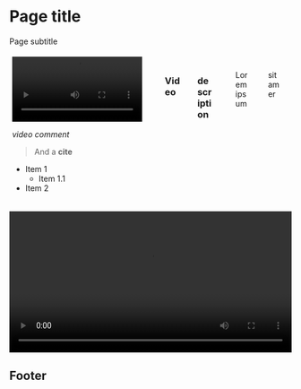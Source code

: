 # Page title
Page subtitle
<!-- vocero-block="116d975b-ba3a-4337-91e8-e565f995f814"



<Columns>
<Column gutter="5px">
<CustomVideo
  src="https://archive.org/download/dn2023-0310_vid/dn2023-0310_vid.HD.mp4"
  width="100%"
></CustomVideo>
   _video comment_
> And a **cite**
* Item 1
  * Item 1.1
* Item 2
</Column>
<Column gutter="5px">
<Columns>
<Column gutter="5px">
<Columns>
<Column gutter="5px">
### Video
</Column>
<Column gutter="5px">
### description
</Column>
</Columns>
</Column>
<Column gutter="5px">
<Columns>
<Column gutter="5px">
Lorem ipsum
</Column>
<Column gutter="5px">
sit amer
</Column>
</Columns>
</Column>
</Columns>
</Column>
</Columns>

-->
<div class="columns" style="display: flex">
<div class="column" style="flex: 1; padding: 5px">
<video src="https://archive.org/download/dn2023-0310_vid/dn2023-0310_vid.HD.mp4" style="width: 100%; height: auto;"></video>
<p>   <em>video comment</em></p>
<blockquote>
<p>And a <strong>cite</strong></p>
</blockquote>
<ul>
<li>Item 1<ul>
<li>Item 1.1</li>
</ul>
</li>
<li>Item 2</li>
</ul>

</div>
<div class="column" style="flex: 1; padding: 5px">
<div class="columns" style="display: flex">
<div class="column" style="flex: 1; padding: 5px">
<div class="columns" style="display: flex">
<div class="column" style="flex: 1; padding: 5px">
<h3 id="video">Video</h3>

</div>
<div class="column" style="flex: 1; padding: 5px">
<h3 id="description">description</h3>

</div>

</div>

</div>
<div class="column" style="flex: 1; padding: 5px">
<div class="columns" style="display: flex">
<div class="column" style="flex: 1; padding: 5px">
<p>Lorem ipsum</p>

</div>
<div class="column" style="flex: 1; padding: 5px">
<p>sit amer</p>

</div>

</div>

</div>

</div>

</div>

</div>

<!-- /vocero-block="116d975b-ba3a-4337-91e8-e565f995f814" -->

<!-- vocero-block="6ff3a3f8-86d3-4f41-99c7-0886e48c50e1"
<CustomVideo
  src="https://archive.org/download/dn2023-0310_vid/dn2023-0310_vid.HD.mp4"
  width="100%"
  height=""
></CustomVideo>



-->
<video src="https://archive.org/download/dn2023-0310_vid/dn2023-0310_vid.HD.mp4" style="width: 100%; height: auto;"></video>

<!-- /vocero-block="6ff3a3f8-86d3-4f41-99c7-0886e48c50e1" -->
## Footer